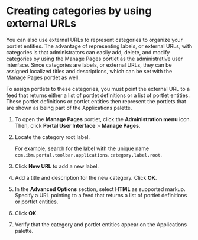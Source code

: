 # Creating categories by using external URLs

You can also use external URLs to represent categories to organize your portlet entities. The advantage of representing labels, or external URLs, with categories is that administrators can easily add, delete, and modify categories by using the Manage Pages portlet as the administrative user interface. Since categories are labels, or external URLs, they can be assigned localized titles and descriptions, which can be set with the Manage Pages portlet as well.

To assign portlets to these categories, you must point the external URL to a feed that returns either a list of portlet definitions or a list of portlet entities. These portlet definitions or portlet entities then represent the portlets that are shown as being part of the Applications palette.

1.  To open the **Manage Pages** portlet, click the **Administration menu** icon. Then, click **Portal User Interface** \> **Manage Pages**.

2.  Locate the category root label.

    For example, search for the label with the unique name `com.ibm.portal.toolbar.applications.category.label.root`.

3.  Click **New URL** to add a new label.

4.  Add a title and description for the new category. Click **OK**.

5.  In the **Advanced Options** section, select **HTML** as supported markup. Specify a URL pointing to a feed that returns a list of portlet definitions or portlet entities.

6.  Click **OK**.

7.  Verify that the category and portlet entities appear on the Applications palette.

